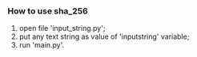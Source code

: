 ### How to use sha_256 
1. open file 'input_string.py';
2. put any text string as value of 'inputstring' variable;
3. run 'main.py'.